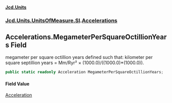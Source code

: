 #### [Jcd.Units](index 'index')
### [Jcd.Units.UnitsOfMeasure.SI](Jcd.Units.UnitsOfMeasure.SI 'Jcd.Units.UnitsOfMeasure.SI').[Accelerations](Accelerations 'Jcd.Units.UnitsOfMeasure.SI.Accelerations')

## Accelerations.MegameterPerSquareOctillionYears Field

megameter per square octillion years defined such that: kilometer per square septillion years = Mm/Ryr² ×
(1000.0)/((1000.0)*(1000.0)).

```csharp
public static readonly Acceleration MegameterPerSquareOctillionYears;
```

#### Field Value
[Acceleration](Acceleration 'Jcd.Units.UnitTypes.Acceleration')